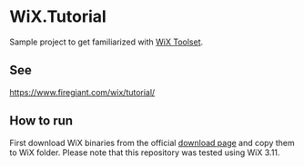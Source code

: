 # WiX.Tutorial

Sample project to get familiarized with [WiX Toolset](https://wixtoolset.org/).

## See
https://www.firegiant.com/wix/tutorial/

## How to run
First download WiX binaries from the official [download page](https://wixtoolset.org/releases/) and copy them to WiX folder.
Please note that this repository was tested using WiX 3.11.